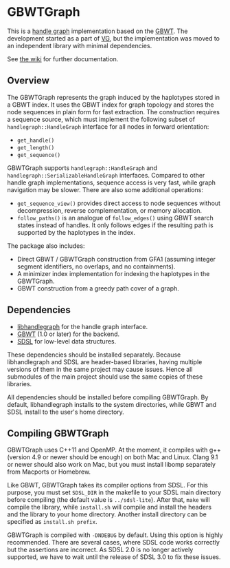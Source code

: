 # GBWTGraph

This is a [handle graph](https://github.com/vgteam/libhandlegraph) implementation based on the [GBWT](https://github.com/jltsiren/gbwt). The development started as a part of [VG](https://github.com/vgteam/vg), but the implementation was moved to an independent library with minimal dependencies.

See [the wiki](https://github.com/jltsiren/gbwtgraph/wiki) for further documentation.

## Overview

The GBWTGraph represents the graph induced by the haplotypes stored in a GBWT index. It uses the GBWT index for graph topology and stores the node sequences in plain form for fast extraction. The construction requires a sequence source, which must implement the following subset of `handlegraph::HandleGraph` interface for all nodes in forward orientation:

* `get_handle()`
* `get_length()`
* `get_sequence()`

GBWTGraph supports `handlegraph::HandleGraph` and `handlegraph::SerializableHandleGraph` interfaces. Compared to other handle graph implementations, sequence access is very fast, while graph navigation may be slower. There are also some additional operations:

* `get_sequence_view()` provides direct access to node sequences without decompression, reverse complementation, or memory allocation.
* `follow_paths()` is an analogue of `follow_edges()` using GBWT search states instead of handles. It only follows edges if the resulting path is supported by the haplotypes in the index.

The package also includes:

* Direct GBWT / GBWTGraph construction from GFA1 (assuming integer segment identifiers, no overlaps, and no containments).
* A minimizer index implementation for indexing the haplotypes in the GBWTGraph.
* GBWT construction from a greedy path cover of a graph.

## Dependencies

* [libhandlegraph](https://github.com/vgteam/libhandlegraph) for the handle graph interface.
* [GBWT](https://github.com/jltsiren/gbwt) (1.0 or later) for the backend.
* [SDSL](https://github.com/simongog/sdsl-lite) for low-level data structures.

These dependencies should be installed separately. Because libhandlegraph and SDSL are header-based libraries, having multiple versions of them in the same project may cause issues. Hence all submodules of the main project should use the same copies of these libraries.

All dependencies should be installed before compiling GBWTGraph. By default, libhandlegraph installs to the system directories, while GBWT and SDSL install to the user's home directory.

## Compiling GBWTGraph

GBWTGraph uses C++11 and OpenMP. At the moment, it compiles with g++ (version 4.9 or newer should be enough) on both Mac and Linux. Clang 9.1 or newer should also work on Mac, but you must install libomp separately from Macports or Homebrew.

Like GBWT, GBWTGraph takes its compiler options from SDSL. For this purpose, you must set `SDSL_DIR` in the makefile to your SDSL main directory before compiling (the default value is `../sdsl-lite`). After that, `make` will compile the library, while `install.sh` will compile and install the headers and the library to your home directory. Another install directory can be specified as `install.sh prefix`.

GBWTGraph is compiled with `-DNDEBUG` by default. Using this option is highly recommended. There are several cases, where SDSL code works correctly but the assertions are incorrect. As SDSL 2.0 is no longer actively supported, we have to wait until the release of SDSL 3.0 to fix these issues.
